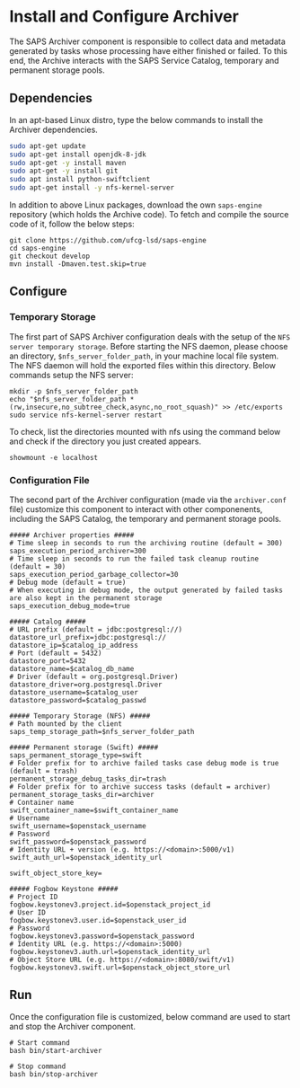 # Install and Configure Archiver

The SAPS Archiver component is responsible to collect data and metadata generated by tasks whose processing have either finished or failed. To this end, the Archive interacts with the SAPS Service Catalog, temporary and permanent storage pools.
  
## Dependencies

In an apt-based Linux distro, type the below commands to install the Archiver dependencies.

```bash
sudo apt-get update
sudo apt-get install openjdk-8-jdk
sudo apt-get -y install maven
sudo apt-get -y install git
sudo apt install python-swiftclient
sudo apt-get install -y nfs-kernel-server
```

In addition to above Linux packages, download the own ```saps-engine``` repository (which holds the Archive code). To fetch and compile the source code of it, follow the below steps:

```
git clone https://github.com/ufcg-lsd/saps-engine
cd saps-engine
git checkout develop
mvn install -Dmaven.test.skip=true
```

## Configure

### Temporary Storage


The first part of SAPS Archiver configuration deals with the setup of the ```NFS server temporary storage```. Before starting the NFS daemon, please choose an directory, ```$nfs_server_folder_path```, in your machine local file system. The NFS daemon will hold the exported files within this directory. Below commands setup the NFS server:

```
mkdir -p $nfs_server_folder_path
echo "$nfs_server_folder_path *(rw,insecure,no_subtree_check,async,no_root_squash)" >> /etc/exports
sudo service nfs-kernel-server restart
```

To check, list the directories mounted with nfs using the command below and check if the directory you just created appears.
```
showmount -e localhost
```

### Configuration File


The second part of the Archiver configuration (made via the ```archiver.conf``` file) customize this component to interact with other componenents, including the SAPS Catalog, the temporary and permanent storage pools.

```
##### Archiver properties #####
# Time sleep in seconds to run the archiving routine (default = 300)
saps_execution_period_archiver=300
# Time sleep in seconds to run the failed task cleanup routine (default = 30)
saps_execution_period_garbage_collector=30
# Debug mode (default = true) 
# When executing in debug mode, the output generated by failed tasks are also kept in the permanent storage
saps_execution_debug_mode=true

##### Catalog #####
# URL prefix (default = jdbc:postgresql://)
datastore_url_prefix=jdbc:postgresql://
datastore_ip=$catalog_ip_address
# Port (default = 5432)
datastore_port=5432
datastore_name=$catalog_db_name
# Driver (default = org.postgresql.Driver)
datastore_driver=org.postgresql.Driver
datastore_username=$catalog_user
datastore_password=$catalog_passwd

##### Temporary Storage (NFS) #####
# Path mounted by the client
saps_temp_storage_path=$nfs_server_folder_path

##### Permanent storage (Swift) #####
saps_permanent_storage_type=swift
# Folder prefix for to archive failed tasks case debug mode is true (default = trash)
permanent_storage_debug_tasks_dir=trash
# Folder prefix for to archive success tasks (default = archiver)
permanent_storage_tasks_dir=archiver
# Container name
swift_container_name=$swift_container_name
# Username
swift_username=$openstack_username
# Password
swift_password=$openstack_password
# Identity URL + version (e.g. https://<domain>:5000/v1)
swift_auth_url=$openstack_identity_url

swift_object_store_key=

##### Fogbow Keystone #####
# Project ID
fogbow.keystonev3.project.id=$openstack_project_id
# User ID
fogbow.keystonev3.user.id=$openstack_user_id
# Password
fogbow.keystonev3.password=$openstack_password
# Identity URL (e.g. https://<domain>:5000)
fogbow.keystonev3.auth.url=$openstack_identity_url
# Object Store URL (e.g. https://<domain>:8080/swift/v1)
fogbow.keystonev3.swift.url=$openstack_object_store_url
```

## Run
Once the configuration file is customized, below command are used to start and stop the Archiver component.

```
# Start command
bash bin/start-archiver
```

```
# Stop command
bash bin/stop-archiver
```
